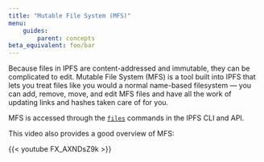 ```yaml
---
title: "Mutable File System (MFS)"
menu:
    guides:
        parent: concepts
beta_equivalent: foo/bar
---
```


Because files in IPFS are content-addressed and immutable, they can be complicated to edit. Mutable File System (MFS) is a tool built into IPFS that lets you treat files like you would a normal name-based filesystem — you can add, remove, move, and edit MFS files and have all the work of updating links and hashes taken care of for you.

MFS is accessed through the [`files`](/reference/api/cli/#ipfs-files) commands in the IPFS CLI and API.

<!-- TODO: add some examples to demonstrate how to use MFS, e.g. creating a directory, adding a file, checking the hash, editing the file, and checking the hash again. -->

This video also provides a good overview of MFS:

{{< youtube FX_AXNDsZ9k >}}
